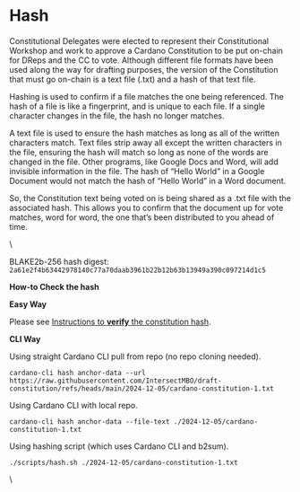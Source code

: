 # Hash

####

Constitutional Delegates were elected to represent their Constitutional Workshop and work to approve a Cardano Constitution to be put on-chain for DReps and the CC to vote. Although different file formats have been used along the way for drafting purposes, the version of the Constitution that must go on-chain is a text file (.txt) and a hash of that text file.

Hashing is used to confirm if a file matches the one being referenced. The hash of a file is like a fingerprint, and is unique to each file. If a single character changes in the file, the hash no longer matches.

A text file is used to ensure the hash matches as long as all of the written characters match.  Text files strip away all except the written characters in the file, ensuring the hash will match so long as none of the words are changed in the file. Other programs, like Google Docs and Word, will add invisible information in the file. The hash of “Hello World” in a Google Document would not match the hash of “Hello World” in a Word document.

So, the Constitution text being voted on is being shared as a .txt file with the associated hash. This allows you to confirm that the document up for vote matches, word for word, the one that’s been distributed to you ahead of time.

\


BLAKE2b-256 hash digest: `2a61e2f4b63442978140c77a70daab3961b22b12b63b13949a390c097214d1c5`

**How-to Check the hash**

**Easy Way**

Please see [Instructions to **verify** the constitution hash](https://docs.google.com/document/d/1xmDkMrL6ebaLNBsysiNQrtABcVnYBmsteQQcsrzGOpo/edit?tab=t.0#heading=h.bxb46qftdspf).



**CLI Way**

Using straight Cardano CLI pull from repo (no repo cloning needed).

```
cardano-cli hash anchor-data --url https://raw.githubusercontent.com/IntersectMBO/draft-constitution/refs/heads/main/2024-12-05/cardano-constitution-1.txt
```

Using Cardano CLI with local repo.

```
cardano-cli hash anchor-data --file-text ./2024-12-05/cardano-constitution-1.txt
```

Using hashing script (which uses Cardano CLI and b2sum).

```
./scripts/hash.sh ./2024-12-05/cardano-constitution-1.txt
```

\

